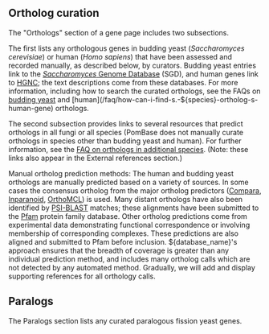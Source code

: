 
## Ortholog curation

The "Orthologs" section of a gene page includes two subsections. 

The first lists any orthologous genes in budding yeast (*Saccharomyces
cerevisiae*) or human (*Homo sapiens*) that have been assessed and
recorded manually, as described below, by curators. Budding yeast
entries link to the [*Saccharomyces* Genome Database](http://www.yeastgenome.org/)
(SGD), and human genes link to [HGNC](http://www.genenames.org/); the
text descriptions come from these databases. For more information,
including how to search the curated orthologs, see the FAQs on
[budding yeast](faq/how-can-i-search-s.-cerevisiae-ortholog-s-homolog-s-s.-${species}-gene)
and [human](/faq/how-can-i-find-s.-${species}-ortholog-s-human-gene)
orthologs.

The second subsection provides links to several resources that predict
orthologs in all fungi or all species (PomBase does not manually curate
orthologs in species other than budding yeast and human). For further
information, see the [FAQ on orthologs in additional
species](/faq/how-can-i-find-s.-pombe-orthologs-species-other-than-human-and-s.-cerevisiae).
(Note: these links also appear in the External references section.)

Manual ortholog prediction methods: The human and budding yeast
orthologs are manually predicted based on a variety of sources. In
some cases the consensus ortholog from the major ortholog predictors
([Compara](http://www.ensembl.org/info/docs/compara/index.html),
[Inparanoid](http://inparanoid.sbc.su.se/),
[OrthoMCL](http://www.orthomcl.org/)) is used. Many distant orthologs
have also been identified by [PSI-BLAST](https://www.ncbi.nlm.nih.gov/books/NBK2590/) matches; these alignments have been
submitted to the [Pfam](http://pfam.xfam.org/) protein family
database. Other ortholog predictions come from experimental data
demonstrating functional correspondence or involving membership of
corresponding complexes. These predictions are also aligned and
submitted to Pfam before inclusion. ${database_name}'s approach ensures that
the breadth of coverage is greater than any individual prediction
method, and includes many ortholog calls which are not detected by any
automated method.  Gradually, we will add and display supporting
references for all orthology calls.

## Paralogs

The Paralogs section lists any curated paralogous fission yeast genes.
